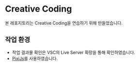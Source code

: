 # Creative Coding

본 레포지토리는 Creative Coding을 연습하기 위해 만들었습니다.

## 작업 환경

- 작업 결과물 확인은 VSC의 Live Server 확장을 통해 확인하였습니다.
- [PixiJs](https://www.pixijs.com/)를 사용하였습니다.
